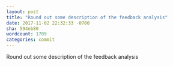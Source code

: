 ```yaml
---
layout: post
title: "Round out some description of the feedback analysis"
date: 2017-11-02 22:32:33 -0700
sha: 594eb80
wordcount: 1709
categories: commit
---
```

Round out some description of the feedback analysis
